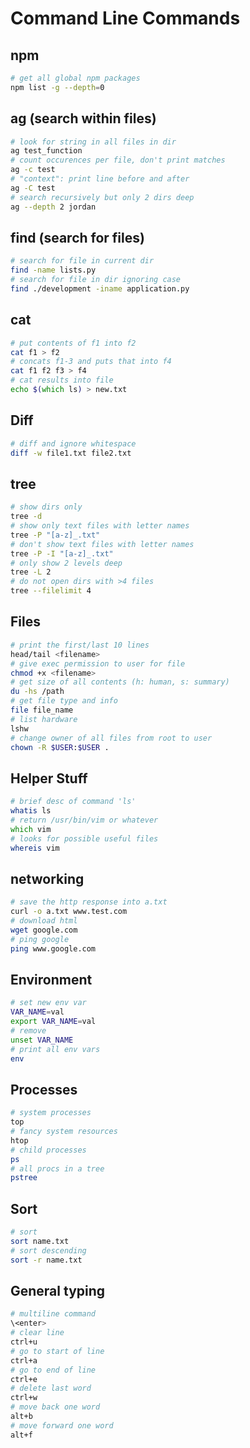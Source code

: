 # Command Line Commands

## npm

```zsh
# get all global npm packages
npm list -g --depth=0
```

## ag (search within files)

```zsh
# look for string in all files in dir
ag test_function
# count occurences per file, don't print matches
ag -c test
# "context": print line before and after
ag -C test
# search recursively but only 2 dirs deep
ag --depth 2 jordan
```

## find (search for files)

```zsh
# search for file in current dir
find -name lists.py
# search for file in dir ignoring case
find ./development -iname application.py
```

## cat

```zsh
# put contents of f1 into f2
cat f1 > f2
# concats f1-3 and puts that into f4
cat f1 f2 f3 > f4
# cat results into file
echo $(which ls) > new.txt
```

## Diff

```zsh
# diff and ignore whitespace
diff -w file1.txt file2.txt
```

## tree

```zsh
# show dirs only
tree -d
# show only text files with letter names
tree -P "[a-z]_.txt"
# don't show text files with letter names
tree -P -I "[a-z]_.txt"
# only show 2 levels deep
tree -L 2
# do not open dirs with >4 files
tree --filelimit 4
```

## Files

```zsh
# print the first/last 10 lines
head/tail <filename>
# give exec permission to user for file
chmod +x <filename>
# get size of all contents (h: human, s: summary)
du -hs /path
# get file type and info
file file_name
# list hardware
lshw
# change owner of all files from root to user
chown -R $USER:$USER .
```

## Helper Stuff

```zsh
# brief desc of command 'ls'
whatis ls
# return /usr/bin/vim or whatever
which vim
# looks for possible useful files
whereis vim
```

## networking

```zsh
# save the http response into a.txt
curl -o a.txt www.test.com
# download html
wget google.com
# ping google
ping www.google.com
```

## Environment

```zsh
# set new env var
VAR_NAME=val
export VAR_NAME=val
# remove
unset VAR_NAME
# print all env vars
env
```

## Processes

```zsh
# system processes
top
# fancy system resources
htop
# child processes
ps
# all procs in a tree
pstree
```

## Sort

```zsh
# sort
sort name.txt
# sort descending
sort -r name.txt
```

## General typing

```zsh
# multiline command
\<enter>
# clear line
ctrl+u
# go to start of line
ctrl+a
# go to end of line
ctrl+e
# delete last word
ctrl+w
# move back one word
alt+b
# move forward one word
alt+f
```
